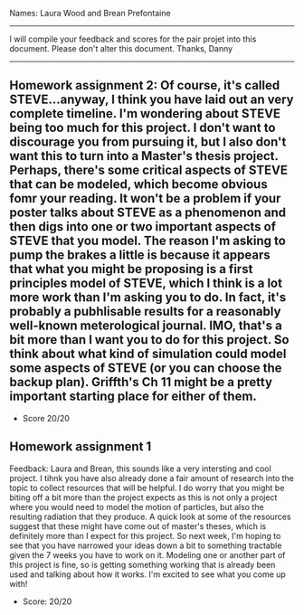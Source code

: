 Names: Laura Wood and Brean Prefontaine

------

I will compile your feedback and scores for the pair projet into this document. Please don't alter this document.
Thanks, Danny

------

## Homework assignment 2: Of course, it's called STEVE...anyway, I think you have laid out an very complete timeline. I'm wondering about STEVE being too much for this project. I don't want to discourage you from pursuing it, but I also don't want this to turn into a Master's thesis project. Perhaps, there's some critical aspects of STEVE that can be modeled, which become obvious fomr your reading. It won't be a problem if your poster talks about STEVE as a phenomenon and then digs into one or two important aspects of STEVE that you model. The reason I'm asking to pump the brakes a little is because it appears that what you might be proposing is a first principles model of STEVE, which I think is a lot more work than I'm asking you to do. In fact, it's probably a pubhlisable results for a reasonably well-known meterological journal. IMO, that's a bit more than I want you to do for this project. So think about what kind of simulation could model some aspects of STEVE (or you can choose the backup plan). Griffth's Ch 11 might be a pretty important starting place for either of them.

* Score 20/20


## Homework assignment 1

Feedback: Laura and Brean, this sounds like a very intersting and cool project. I tihnk you have also already done a fair amount of research into the topic to collect resources that will be helpful. I do worry that you might be biting off a bit more than the project expects as this is not only a project where you would need to model the motion of particles, but also the resulting radiation that they produce. A quick look at some of the resources suggest that these might have come out of master's theses, which is definitely more than I expect for this project. So next week, I'm hoping to see that you have narrowed your ideas down a bit to something tractable given the 7 weeks you have to work on it. Modeling one or another part of this project is fine, so is getting something working that is already been used and talking about how it works. I'm excited to see what you come up with!

* Score: 20/20
